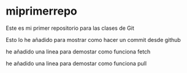 # miprimerrepo
Este es mi primer repositorio para las clases de Git

Esto lo he añadido para mostrar como hacer un commit desde github

he añadido una linea para demostar como funciona fetch

he añadido una linea para demostar como funciona pull
